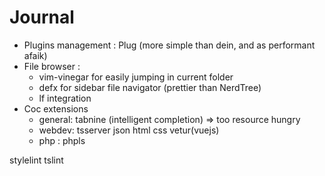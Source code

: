 # Journal

* Plugins management : Plug (more simple than dein, and as performant afaik)
* File browser :
	* vim-vinegar for easily jumping in current folder
	* defx for sidebar file navigator (prettier than NerdTree)
	* lf integration
* Coc extensions
	* general: tabnine (intelligent completion) => too resource hungry
	* webdev: tsserver json html css vetur(vuejs)
	* php : phpls


stylelint tslint
